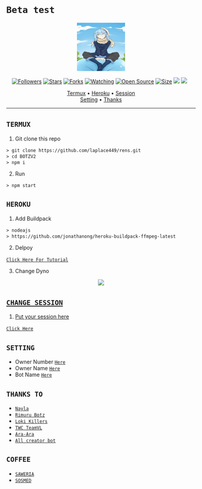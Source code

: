 # ```Beta test```

<p align="center">
<img src="https://github.com/Animeseleraku/BOTZV2/blob/master/image/Alphabot.jpg" alt="BOTZV2" width="128" height="128"/>
</p>

<p align="center">
<a href="https://github.com/Animeseleraku/BOTZV2"><img title="Followers" src="https://img.shields.io/github/followers/Animeseleraku?color=red&style=flat-square"></a>
<a href="https://github.com/Animeseleraku/BOTZV2/stargazers/"><img title="Stars" src="https://img.shields.io/github/stars/Animeseleraku/BOTZV2?color=blue&style=flat-square"></a>
<a href="https://github.com/Animeseleraku/BOTZV2/network/members"><img title="Forks" src="https://img.shields.io/github/forks/Animeseleraku/BOTZV2?color=red&style=flat-square"></a>
<a href="https://github.com/Animeseleraku/BOTZV2/watchers"><img title="Watching" src="https://img.shields.io/github/watchers/Animeseleraku/BOTZV2?label=Watchers&color=blue&style=flat-square"></a>
<a href="https://github.com/Animeseleraku/BOTZV2"><img title="Open Source" src="https://badges.frapsoft.com/os/v2/open-source.svg?v=103"></a>
<a href="https://github.com/Animeseleraku/BOTZV2/"><img title="Size" src="https://img.shields.io/github/repo-size/Animeseleraku/BOTZV2?style=flat-square&color=green"></a>
<a href="https://hits.seeyoufarm.com"><img src="https://hits.seeyoufarm.com/api/count/incr/badge.svg?url=https%3A%2F%2Fgithub.com%2Fanimeseleraku%2FBOTZ10&count_bg=%2379C83D&title_bg=%23555555&icon=probot.svg&icon_color=%2300FF6D&title=hits&edge_flat=false"/></a>
<a href="https://github.com/Animeseleraku/BOTZV2/graphs/commit-activity"><img height="20" src="https://img.shields.io/badge/Maintained%3F-yes-green.svg"></a>&nbsp;&nbsp;
</p>

<p align='center'>
<a href="https://github.com/Animeseleraku/BOTZV2#TERMUX">Termux</a> •
<a href="https://github.com/Animeseleraku/BOTZV2#HEROKU">Heroku</a> •
<a href="https://github.com/Animeseleraku/BOTZV2#CHANGE-SESSION">Session</a><br>
<a href="https://github.com/Animeseleraku/BOTZV2#SETTING">Setting</a> •
<a href="https://github.com/Animeseleraku/BOTZV2#thanks-to">Thanks</a>     
</p>

-------

## `TERMUX`

1. Git clone this repo<br/>

```
> git clone https://github.com/laplace449/rens.git
> cd BOTZV2
> npm i
```
2. Run<br/>

```
> npm start
```

## `HEROKU`

1. Add Buildpack<br/>

```
> nodeajs
> https://github.com/jonathanong/heroku-buildpack-ffmpeg-latest
```
2. Delpoy<br/>

[`Click Here For Tutorial`](https://youtu.be/byve9WuahE4)<br>

3. Change Dyno<br/>

<p align="center">
  <a href="https://youtu.be/QBLNsuOMiFo"><img src="https://a.top4top.io/p_20888ybra1.jpg" />
</p>


## `CHANGE SESSION`

1. Put your session here<br/>

[`Click Here`](https://github.com/Animeseleraku/BOTZV2/blob/master/session.json#L1)

## `SETTING`

- Owner Number [`Here`](https://github.com/Animeseleraku/BOTZV2/blob/master/settings.json#L4)
- Owner Name [`Here`](https://github.com/Animeseleraku/BOTZV2/blob/master/settings.json#L13)
- Bot Name [`Here`](https://github.com/Animeseleraku/BOTZV2/blob/master/settings.json#L14)

## `THANKS TO`

- [`Nayla`]()
- [`Rimuru Botz`]()
- [`Loki Killers`]()
- [`TWC TeamVL`]()
- [`Ara-Ara`]()
- [`All creator bot`]()

## ```COFFEE```

- [`SAWERIA`](https://saweria.co/AnimeSeleraku)
- [`SOSMED`](https://instabio.cc/Rimuru)

